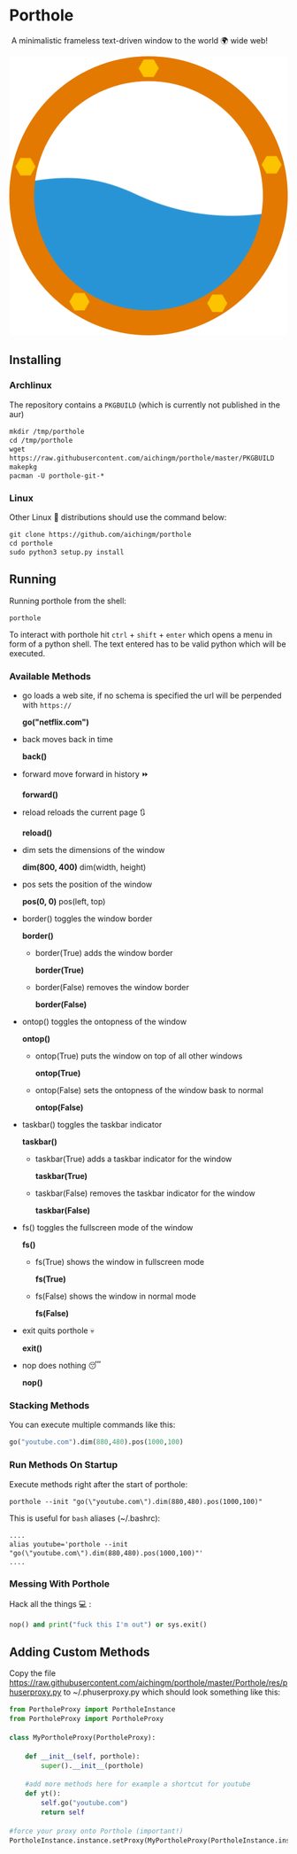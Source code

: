 # Porthole 

​ A minimalistic frameless text-driven window to the world :earth_africa: wide web!



![icon](src/res/icon.png)

## Installing 

### Archlinux

The repository contains a `PKGBUILD` (which is currently not published in the aur)   

```shell
mkdir /tmp/porthole
cd /tmp/porthole
wget https://raw.githubusercontent.com/aichingm/porthole/master/PKGBUILD
makepkg
pacman -U porthole-git-*
```

### Linux

Other Linux :penguin: distributions should use the command below: 

```shell
git clone https://github.com/aichingm/porthole
cd porthole
sudo python3 setup.py install
```

## Running

Running porthole from the shell:

```shell
porthole
```



To interact with porthole hit `ctrl` + `shift` + `enter` which opens a menu in form of a python shell. The text entered has to be valid python which will  be executed.

### Available Methods 

* go loads a web site, if no schema is specified the url will be perpended with `https://`  

  **go("netflix.com")** 

* back moves back in time

  **back()**

* forward move forward in history :fast_forward:

  **forward()**

* reload reloads the current page :arrows_clockwise:

  **reload()**

* dim sets the dimensions of the window

  **dim(800, 400)** dim(width, height)

* pos sets the position of the window

  **pos(0, 0)** pos(left, top)

* border() toggles the window border

  **border()**

  * border(True) adds the window border

    **border(True)**

  * border(False) removes the window border

    **border(False)**

* ontop() toggles the ontopness of the window

  **ontop()**

  * ontop(True) puts the window on top of all other windows

    **ontop(True)**

  * ontop(False) sets the ontopness of the window bask to normal

    **ontop(False)**

* taskbar() toggles the taskbar indicator

  **taskbar()**

  * taskbar(True) adds a taskbar indicator for the window

    **taskbar(True)**

  * taskbar(False) removes the taskbar indicator for the window

    **taskbar(False)**

* fs() toggles the fullscreen mode of the window

  **fs()**

  * fs(True) shows the window in fullscreen mode

    **fs(True)**

  * fs(False) shows the window in normal mode

    **fs(False)**

* exit quits porthole :skull:

  **exit()**

* nop does nothing :sleeping:

  **nop()**

### Stacking Methods

You can execute multiple commands like this:

```python
go("youtube.com").dim(880,480).pos(1000,100)
```

### Run Methods On Startup

Execute methods right after the start of porthole:

```shell
porthole --init "go(\"youtube.com\").dim(880,480).pos(1000,100)"
```

This is useful for `bash` aliases (~/.bashrc):

```shell
....
alias youtube='porthole --init "go(\"youtube.com\").dim(880,480).pos(1000,100)"'
....
```

### Messing With Porthole

Hack all the things :computer: :

```python
nop() and print("fuck this I'm out") or sys.exit()
```

## Adding Custom Methods

Copy the file https://raw.githubusercontent.com/aichingm/porthole/master/Porthole/res/phuserproxy.py to ~/.phuserproxy.py which should look something like this:

```python
from PortholeProxy import PortholeInstance
from PortholeProxy import PortholeProxy

class MyPortholeProxy(PortholeProxy):
    
    def __init__(self, porthole):
      	super().__init__(porthole)
  
    #add more methods here for example a shortcut for youtube
    def yt():
      	self.go("youtube.com")
        return self

#force your proxy onto Porthole (important!)
PortholeInstance.instance.setProxy(MyPortholeProxy(PortholeInstance.instance))
```

